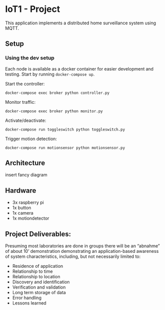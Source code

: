 # IoT1 - Project

This application implements a distributed home surveillance system using MQTT. 

## Setup

### Using the dev setup

Each node is available as a docker container for easier development and testing. Start by running `docker-compose up`.

Start the controller:
```
docker-compose exec broker python controller.py 
```

Monitor traffic:
```
docker-compose exec broker python monitor.py 
```

Activate/deactivate:
```
docker-compose run toggleswitch python toggleswitch.py 
```

Trigger motion detection:
```
docker-compose run motionsensor python motionsensor.py 
```

## Architecture

insert fancy diagram

## Hardware

* 3x raspberry pi
* 1x button
* 1x camera
* 1x motiondetector

## Project Deliverables:

Presuming most laboratories are done in groups there will be an “abnahme” of about 10’ demonstration demonstrating an application-based awareness of system characteristics, including, but not necessarily limited to:

* Residence of application
* Relationship to time
* Relationship to location
* Discovery and identification
* Verification and validation
* Long term storage of data
* Error handling
* Lessons learned 
